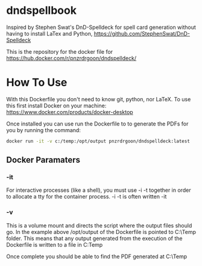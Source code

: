 # dndspellbook
Inspired by Stephen Swat's DnD-Spelldeck for spell card generation without having to install LaTex and Python, https://github.com/StephenSwat/DnD-Spelldeck

This is the repository for the docker file for https://hub.docker.com/r/pnzrdrgoon/dndspelldeck/

# How To Use
With this Dockerfile you don't need to know git, python, nor LaTeX. To use this first install Docker on your machine:
https://www.docker.com/products/docker-desktop

Once installed you can use run the Dockerfile to to generate the PDFs for you by running the command:
```bash
docker run -it -v c:/temp:/opt/output pnzrdrgoon/dndspelldeck:latest
```

## Docker Paramaters
### -it
For interactive processes (like a shell), you must use -i -t together in order to allocate a tty for the container process. -i -t is often written -it

### -v
This is a volume mount and directs the script where the output files should go.  In the example above /opt/output of the Dockerfile is pointed to C:\Temp folder.  This means that any output generated from the execution of the Dockerfile is written to a file in C:Temp

Once complete you should be able to find the PDF generated at C:\Temp
